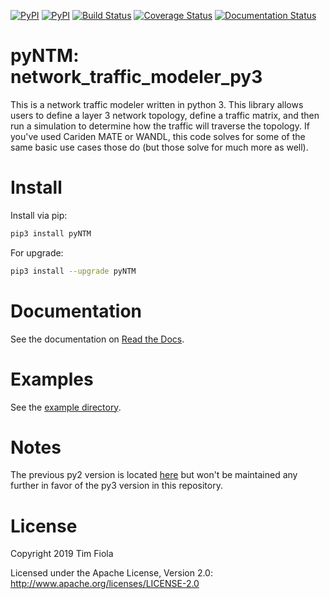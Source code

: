 
[![PyPI](https://img.shields.io/pypi/v/pyntm.svg)](https://pypi.python.org/pypi/pyNTM)
[![PyPI](https://img.shields.io/pypi/dm/pyntm.svg)](https://pypi.python.org/pypi/pyNTM)
[![Build Status](https://travis-ci.org/fooelisa/pyiosxr.svg?branch=master)](https://travis-ci.org/fooelisa/pyntm)
[![Coverage Status](https://coveralls.io/repos/github/fooelisa/pyntm/badge.svg?branch=master)](https://coveralls.io/github/fooelisa/pyntm?branch=master)
[![Documentation Status](http://sphinx-rtd-theme.readthedocs.io/en/latest/?badge=latest)](https://readthedocs.org/projects/pyNTM/badge/?version=latest)


pyNTM: network_traffic_modeler_py3
==================================

This is a network traffic modeler written in python 3. This library allows users to define a layer 3 network topology, define a traffic matrix, and then run a simulation to determine how the traffic will traverse the topology. If you've used Cariden MATE or WANDL, this code solves for some of the same basic use cases those do (but those solve for much more as well).


Install
=======

Install via pip:
```bash
pip3 install pyNTM
```

For upgrade:
```bash
pip3 install --upgrade pyNTM
```


Documentation
=============

See the documentation on [Read the Docs](http://pyntm.readthedocs.org).


Examples
========

See the [example directory](./examples). 


Notes
=====

The previous py2 version is located [here](https://github.com/tim-fiola/network_traffic_modeler) but won't be maintained any further in favor of the py3 version in this repository.


License
=======

Copyright 2019 Tim Fiola

Licensed under the Apache License, Version 2.0: http://www.apache.org/licenses/LICENSE-2.0

